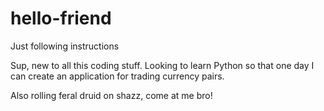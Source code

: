 # hello-friend

Just following instructions

Sup, new to all this coding stuff. Looking to learn Python so that one day I can create an application for trading currency pairs.

Also rolling feral druid on shazz, come at me bro!
